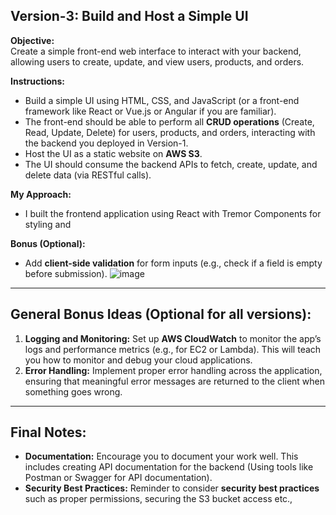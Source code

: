 
## Version-3: Build and Host a Simple UI

**Objective:**  
Create a simple front-end web interface to interact with your backend, allowing users to create, update, and view users, products, and orders.

**Instructions:**  
- Build a simple UI using HTML, CSS, and JavaScript (or a front-end framework like React or Vue.js or Angular if you are familiar).
- The front-end should be able to perform all **CRUD operations** (Create, Read, Update, Delete) for users, products, and orders, interacting with the backend you deployed in Version-1.
- Host the UI as a static website on **AWS S3**.
- The UI should consume the backend APIs to fetch, create, update, and delete data (via RESTful calls).

**My Approach:**  
- I built the frontend application using React with Tremor Components for styling and   


**Bonus (Optional):**
- Add **client-side validation** for form inputs (e.g., check if a field is empty before submission).
![image](https://github.com/user-attachments/assets/b4823837-6813-4d2b-995f-a8866b985085)


---

## General Bonus Ideas (Optional for all versions):

1. **Logging and Monitoring:** Set up **AWS CloudWatch** to monitor the app’s logs and performance metrics (e.g., for EC2 or Lambda). This will teach you how to monitor and debug your cloud applications.
2. **Error Handling:** Implement proper error handling across the application, ensuring that meaningful error messages are returned to the client when something goes wrong.

---

## Final Notes:
- **Documentation:** Encourage you to document your work well. This includes creating API documentation for the backend (Using tools like Postman or Swagger for API documentation).
- **Security Best Practices:** Reminder to consider **security best practices** such as proper permissions, securing the S3 bucket access etc.,
